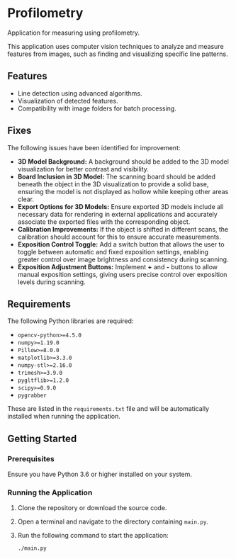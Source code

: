 # Profilometry

Application for measuring using profilometry.

This application uses computer vision techniques to analyze and measure features from images, such as finding and visualizing specific line patterns.

## Features
- Line detection using advanced algorithms.
- Visualization of detected features.
- Compatibility with image folders for batch processing.

## Fixes
The following issues have been identified for improvement:
- **3D Model Background:** A background should be added to the 3D model visualization for better contrast and visibility.
- **Board Inclusion in 3D Model:** The scanning board should be added beneath the object in the 3D visualization to provide a solid base, ensuring the model is not displayed as hollow while keeping other areas clear.
- **Export Options for 3D Models:** Ensure exported 3D models include all necessary data for rendering in external applications and accurately associate the exported files with the corresponding object.
- **Calibration Improvements:** If the object is shifted in different scans, the calibration should account for this to ensure accurate measurements.
- **Exposition Control Toggle:** Add a switch button that allows the user to toggle between automatic and fixed exposition settings, enabling greater control over image brightness and consistency during scanning.
- **Exposition Adjustment Buttons:** Implement **+** and **-** buttons to allow manual exposition settings, giving users precise control over exposition levels during scanning.

## Requirements
The following Python libraries are required:
- `opencv-python>=4.5.0`
- `numpy>=1.19.0`
- `Pillow>=8.0.0`
- `matplotlib>=3.3.0`
- `numpy-stl>=2.16.0`
- `trimesh>=3.9.0`
- `pygltflib>=1.2.0`
- `scipy>=0.9.0`
- `pygrabber`

These are listed in the `requirements.txt` file and will be automatically installed when running the application.

## Getting Started
### Prerequisites
Ensure you have Python 3.6 or higher installed on your system.

### Running the Application
1. Clone the repository or download the source code.
2. Open a terminal and navigate to the directory containing `main.py`.
3. Run the following command to start the application:

   ```bash
   ./main.py
